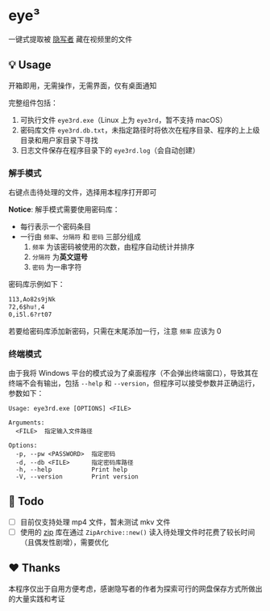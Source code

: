 # eye³

一键式提取被 [隐写者](https://github.com/cenglin123/SteganographierGUI) 藏在视频里的文件

## 💡 Usage

开箱即用，无需操作，无需界面，仅有桌面通知

完整组件包括：

1. 可执行文件 `eye3rd.exe`（Linux 上为 `eye3rd`，暂不支持 macOS）
2. 密码库文件 `eye3rd.db.txt`，未指定路径时将依次在程序目录、程序的上上级目录和用户家目录下寻找
3. 日志文件保存在程序目录下的 `eye3rd.log`（会自动创建）

### 解手模式

右键点击待处理的文件，选择用本程序打开即可

**Notice**: 解手模式需要使用密码库：

- 每行表示一个密码条目
- 一行由 `频率`、`分隔符` 和 `密码` 三部分组成
  1. `频率` 为该密码被使用的次数，由程序自动统计并排序
  2. `分隔符` 为**英文逗号**
  3. `密码` 为一串字符

密码库示例如下：

```txt
113,Ao82s9jNk
72,6$hu!,4
0,i5l.6?rt07
```

若要给密码库添加新密码，只需在末尾添加一行，注意 `频率` 应该为 0

### 终端模式

由于我将 Windows 平台的模式设为了桌面程序（不会弹出终端窗口），导致其在终端不会有输出，包括 `--help` 和 `--version`，但程序可以接受参数并正确运行，参数如下：

```pwsh
Usage: eye3rd.exe [OPTIONS] <FILE>

Arguments:
  <FILE>  指定输入文件路径

Options:
  -p, --pw <PASSWORD>  指定密码
  -d, --db <FILE>      指定密码库路径
  -h, --help           Print help
  -V, --version        Print version
```

## 📝 Todo

- [ ] 目前仅支持处理 mp4 文件，暂未测试 mkv 文件
- [ ] 使用的 [zip](https://github.com/zip-rs/zip2) 库在通过 `ZipArchive::new()` 读入待处理文件时花费了较长时间（且偶发性剧增），需要优化

## ❤️ Thanks

本程序仅出于自用方便考虑，感谢隐写者的作者为探索可行的网盘保存方式所做出的大量实践和考证
